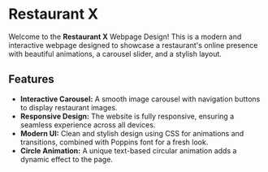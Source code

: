 # Restaurant X

Welcome to the **Restaurant X** Webpage Design! This is a modern and interactive webpage designed to showcase a restaurant's online presence with beautiful animations, a carousel slider, and a stylish layout.

## Features

- **Interactive Carousel:** A smooth image carousel with navigation buttons to display restaurant images.
- **Responsive Design:** The website is fully responsive, ensuring a seamless experience across all devices.
- **Modern UI:** Clean and stylish design using CSS for animations and transitions, combined with Poppins font for a fresh look.
- **Circle Animation:** A unique text-based circular animation adds a dynamic effect to the page.

